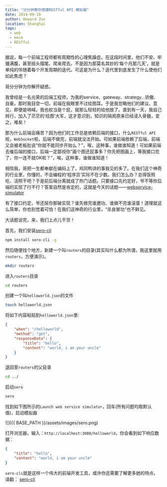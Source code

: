 ```yaml
---
title: "分分钟教你搭建RESTful API 模拟器"
date: 2014-09-10
author: Howard Zuo
location: Shanghai
tags: 
  - web
  - mock
  - RESTful
---
```


据说，每一个前端工程师都有周期性的心理焦躁症。在这段时间里，他们不安、牢骚满腹，甚至摇头摆尾、爬来爬去。不是因为那莫名其妙的‘每个月那几天’，就是单纯的伴随着每个开发周期的迭代。可这是为什么？迭代里到底发生了什么使他们如此焦虑？

哥分分钟为你解开疑惑。

我曾经是一名光荣的后端工程师，为我的service、gateway、strategy...骄傲、自豪。那时我目空一切，前端在我眼里不过绘图耳。于是我忽略他们的建议、意见，即便是呐喊，我也权当是个屁，就那么轻轻的给他放了。直到有一天，我自己转行，加入了茫茫的‘绘图’大军，这才意识到，知识的隔阂原来已经浸入骨髓，变之，难矣！

那为什么前端会痛苦？因为他们的工作总是依赖后端的接口，什么`RESTful API`啦，`WebSocket`啦，后端不做完，前端就没法开始。可如果前端依赖了后端，前端又会被老板批说“你就不能同步开始么？”，唉，这种事，谁做谁知道！可如果前端去催后端的接口，后端一定鄙视你“画个图还屁事多？你先把图画上，等我接口完了，你一连不就OK啦？”，唉，这种事，谁做谁知道！

相信我，哥把一生都奉献在编码上了，鸡同鸭讲的事我见的多了。在我们这个神奇的行业里，你懂的，不会编程的‘程序员’实际不在少数。我们怎么办？总得饭照吃、活照干吧？于是前后端分离就成了热门话题。只要接口先约定好，爷不等你后端的实现了行不行？答案自然是肯定的，这就是今天的话题——[webservice-simulator](https://www.npmjs.org/package/webservice-simulator)

有了接口约定，爷还尿你那破实现？谁先做完谁邀功、谁做不完谁滚蛋！道理就这么简单，你也别觉着可怕！在我们这神奇的行业里，“杀良冒功”也不鲜见。

大话题谈完，来，我们上点儿干货！

首先，我们安装[sero-cli](https://www.npmjs.org/package/sero-cli)

```bash
npm install sero-cli -g
```

然后随便找个地方，新建一个叫`routers`的目录(其实叫什么都为所谓，我这里就用`routers`，方便演示)。

```bash
mkdir routers
```

进入`routers`目录

```bash
cd routers
```

创建一个叫`helloworld.json`的文件

```bash
touch helloworld.json
```

将如下内容粘贴到`helloworld.json`里:

```json
{
    "when": "/helloworld",
    "method": "get",
    "responseData": {
        "title": "hello",
        "content": "world, i am your uncle"
    }
}
```

退回至`routers`的父目录

```bash
cd ../
```

启动`sero`

```bash
sero
```
找到如下图所示的`Launch web service simulator`，回车(所有问题均取默认值)，启动模拟器

![]({{ BASE_PATH }}/assets/images/sero.png)

打开浏览器，输入：`http://localhost:3000/helloworld`，你会看到如下响应数据：

```json
{
    "title": "hello",
    "content": "world, i am your uncle"
}
```
`sero-cli`就是这样一个伟大的前端开发工具，或许你还需要了解更多她的特点，请戳： [sero-cli](https://www.npmjs.org/package/sero-cli)